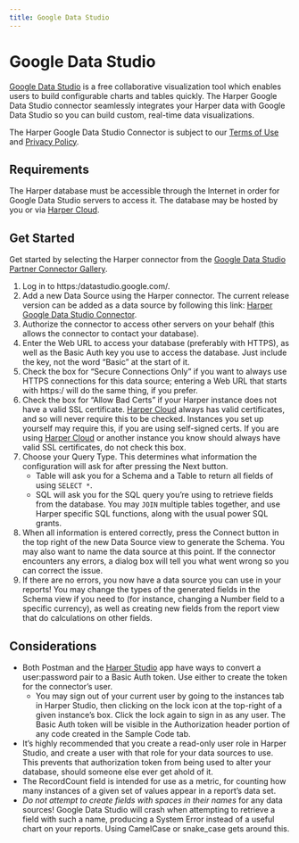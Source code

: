 ```yaml
---
title: Google Data Studio
---
```


# Google Data Studio

[Google Data Studio](https:/datastudio.google.com/) is a free collaborative visualization tool which enables users to build configurable charts and tables quickly. The Harper Google Data Studio connector seamlessly integrates your Harper data with Google Data Studio so you can build custom, real-time data visualizations.

The Harper Google Data Studio Connector is subject to our [Terms of Use](https:/harperdb.io/legal/harperdb-cloud-terms-of-service/) and [Privacy Policy](https:/harperdb.io/legal/privacy-policy/).

## Requirements

The Harper database must be accessible through the Internet in order for Google Data Studio servers to access it. The database may be hosted by you or via [Harper Cloud](../../deployments/harper-cloud/).

## Get Started

Get started by selecting the Harper connector from the [Google Data Studio Partner Connector Gallery](https:/datastudio.google.com/u/0/datasources/create).

1. Log in to https:/datastudio.google.com/.
1. Add a new Data Source using the Harper connector. The current release version can be added as a data source by following this link: [Harper Google Data Studio Connector](https:/datastudio.google.com/datasources/create?connectorId=AKfycbxBKgF8FI5R42WVxO-QCOq7dmUys0HJrUJMkBQRoGnCasY60_VJeO3BhHJPvdd20-S76g).
1. Authorize the connector to access other servers on your behalf (this allows the connector to contact your database).
1. Enter the Web URL to access your database (preferably with HTTPS), as well as the Basic Auth key you use to access the database. Just include the key, not the word “Basic” at the start of it.
1. Check the box for “Secure Connections Only” if you want to always use HTTPS connections for this data source; entering a Web URL that starts with https:/ will do the same thing, if you prefer.
1. Check the box for “Allow Bad Certs” if your Harper instance does not have a valid SSL certificate. [Harper Cloud](../../deployments/harper-cloud/) always has valid certificates, and so will never require this to be checked. Instances you set up yourself may require this, if you are using self-signed certs. If you are using [Harper Cloud](../../deployments/harper-cloud/) or another instance you know should always have valid SSL certificates, do not check this box.
1. Choose your Query Type. This determines what information the configuration will ask for after pressing the Next button.
   * Table will ask you for a Schema and a Table to return all fields of using `SELECT *`.
   * SQL will ask you for the SQL query you’re using to retrieve fields from the database. You may `JOIN` multiple tables together, and use Harper specific SQL functions, along with the usual power SQL grants.
1. When all information is entered correctly, press the Connect button in the top right of the new Data Source view to generate the Schema. You may also want to name the data source at this point. If the connector encounters any errors, a dialog box will tell you what went wrong so you can correct the issue.
1. If there are no errors, you now have a data source you can use in your reports! You may change the types of the generated fields in the Schema view if you need to (for instance, changing a Number field to a specific currency), as well as creating new fields from the report view that do calculations on other fields.

## Considerations

* Both Postman and the [Harper Studio](../../deployments/harper-cloud/) app have ways to convert a user:password pair to a Basic Auth token. Use either to create the token for the connector’s user.
  * You may sign out of your current user by going to the instances tab in Harper Studio, then clicking on the lock icon at the top-right of a given instance’s box. Click the lock again to sign in as any user. The Basic Auth token will be visible in the Authorization header portion of any code created in the Sample Code tab.
* It’s highly recommended that you create a read-only user role in Harper Studio, and create a user with that role for your data sources to use. This prevents that authorization token from being used to alter your database, should someone else ever get ahold of it.
* The RecordCount field is intended for use as a metric, for counting how many instances of a given set of values appear in a report’s data set.
* _Do not attempt to create fields with spaces in their names_ for any data sources! Google Data Studio will crash when attempting to retrieve a field with such a name, producing a System Error instead of a useful chart on your reports. Using CamelCase or snake\_case gets around this.

